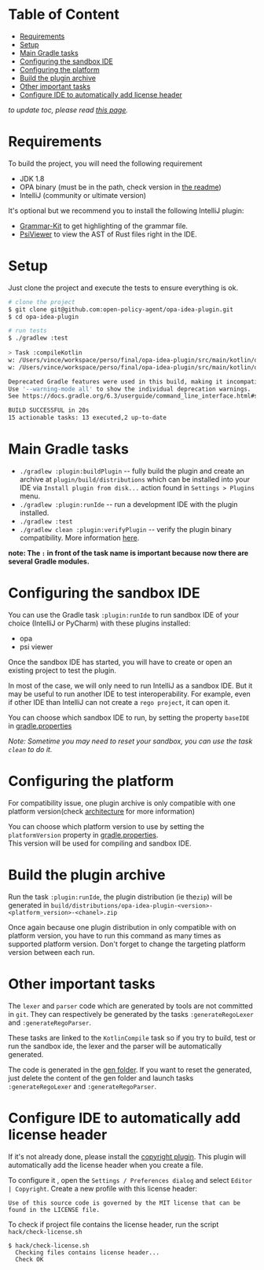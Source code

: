 # Table of Content
<!-- toc -->
- [Requirements](#requirements)
- [Setup](#setup)
- [Main Gradle tasks](#main-gradle-tasks)
- [Configuring the sandbox IDE](#configuring-the-sandbox-ide)
- [Configuring the platform](#configuring-the-platform)
- [Build the plugin archive](#build-the-plugin-archive)
- [Other important tasks](#other-important-tasks)
- [Configure IDE to automatically add license header](#configure-ide-to-automatically-add-license-header)
<!-- /toc -->

*to update toc, please read [this page](../../hack/README.md).*

# Requirements
To build the project, you will need the following requirement

* JDK 1.8
* OPA binary (must be in the path, check version in [the readme](../../README.md))
* IntelliJ (community or ultimate version)

It's optional but we recommend you to install the following IntelliJ plugin:
* [Grammar-Kit](https://plugins.jetbrains.com/plugin/6606-grammar-kit) to get highlighting of the grammar file.
* [PsiViewer](https://plugins.jetbrains.com/plugin/227-psiviewer) to view the AST of Rust files right in the IDE.

# Setup 
Just clone the project and execute the tests to ensure everything is ok.

```bash
# clone the project 
$ git clone git@github.com:open-policy-agent/opa-idea-plugin.git
$ cd opa-idea-plugin

# run tests
$ ./gradlew :test 
  
> Task :compileKotlin
w: /Users/vince/workspace/perso/final/opa-idea-plugin/src/main/kotlin/org/openpolicyagent/ideaplugin/ide/actions/CheckAction.kt: (21, 13): Variable 'editor' is never used
w: /Users/vince/workspace/perso/final/opa-idea-plugin/src/main/kotlin/org/openpolicyagent/ideaplugin/openapiext/CommandLineExt.kt: (86, 29): Unnecessary safe call on a non-null receiver of type OutputStream

Deprecated Gradle features were used in this build, making it incompatible with Gradle 7.0.
Use '--warning-mode all' to show the individual deprecation warnings.
See https://docs.gradle.org/6.3/userguide/command_line_interface.html#sec:command_line_warnings

BUILD SUCCESSFUL in 20s
15 actionable tasks: 13 executed,2 up-to-date

```

# Main Gradle tasks
* `./gradlew :plugin:buildPlugin` -- fully build the plugin and create an archive at `plugin/build/distributions` which can be installed into your IDE via `Install plugin from disk...` action found in `Settings > Plugins` menu.
* `./gradlew :plugin:runIde` -- run a development IDE with the plugin installed. 
* `./gradlew :test`
* `./gradlew clean :plugin:verifyPlugin` -- verify the plugin binary compatibility. More information [here](https://github.com/JetBrains/intellij-plugin-verifier). 

**note: The `:` in front of the task name is important because now there are several Gradle modules.**


# Configuring the sandbox IDE
You can use the Gradle task `:plugin:runIde` to run sandbox IDE of your choice (IntelliJ or PyCharm) with these plugins 
installed:
 * opa
 * psi viewer

Once the sandbox IDE has started, you will have to create or open an existing project to test the plugin. 

In most of the case, we will only need to run IntelliJ as a sandbox IDE. But it may be useful to run another IDE to test
interoperability. For example, even if other IDE than IntelliJ can not create a `rego project`, it can open it.
 
You can choose which sandbox IDE to run, by setting the property `baseIDE` in [gradle.properties](../../gradle.properties)

*Note: Sometime you may need to reset your sandbox, you can use the task `clean` to do it.*

# Configuring the platform
For compatibility issue, one plugin archive is only compatible with one platform version(check [architecture](architecture.md#platform-version)
for more information)

You can choose which platform version to use by setting the `platformVersion` property in [gradle.properties](../../gradle.properties).  
This version will be used for compiling and sandbox IDE.

# Build the plugin archive
Run the task `:plugin:runIde`, the plugin distribution (ie the`zip`) will be generated in `build/distributions/opa-idea-plugin-<version>-<platform_version>-<chanel>.zip`

Once again because one plugin distribution in only compatible with on platform version, you have to run this command as
many times as supported platform version. Don't forget to change the targeting platform version between each run.

# Other important tasks
The `lexer` and `parser` code which are generated by tools are not committed in `git`. They can respectively be generated
by the tasks `:generateRegoLexer` and `:generateRegoParser`. 

These tasks are linked to the `KotlinCompile` task so if you try to build, test or run the sandbox ide, the lexer and 
the parser will be automatically generated.

The code is generated in the [gen folder](../../src/main/gen). If you want to reset the generated, just delete the
content of the gen folder and launch tasks `:generateRegoLexer` and `:generateRegoParser`.

# Configure IDE to automatically add license header
If it's not already done, please install the [copyright plugin](https://plugins.jetbrains.com/plugin/13114-copyright/).
This plugin will automatically add the license header when you create a file.

To configure it , open the `Settings / Preferences dialog` and select `Editor | Copyright`. Create a new profile with 
this license header:

```
Use of this source code is governed by the MIT license that can be
found in the LICENSE file.
```

To check if project file contains the license header, run the script `hack/check-license.sh`

```
$ hack/check-license.sh
  Checking files contains license header...
  Check OK
```
